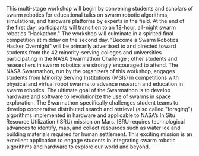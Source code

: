 <p>
This multi-stage workshop will begin by convening students and scholars of swarm robotics for educational talks on swarm robotic algorithms, simulations, and hardware platforms by experts in the field. At the end of the first day, participants will transition to an 18-hour, all-night swarm robotics "Hackathon." The workshop will culminate in a spirited final competition at midday on the second day. "Become a Swarm Robotics Hacker Overnight" will be primarily advertised to and directed toward students from the 42 minority-serving colleges and universities participating in the NASA Swarmathon Challenge ; other students and researchers in swarm robotics are strongly encouraged to attend. The NASA Swarmathon, run by the organizers of this workshop, engages students from Minority Serving Institutions (MSIs) in competitions with physical and virtual robot swarms to advance research and education in swarm robotics. The ultimate goal of the Swarmathon is to develop hardware and software to revolutionize the use of swarms in space exploration. The Swarmathon specifically challenges student teams to develop cooperative distributed search and retrieval (also called "foraging") algorithms implemented in hardware and applicable to NASA’s In Situ Resource Utilization (ISRU) mission on Mars. ISRU requires technological advances to identify, map, and collect resources such as water ice and building materials required for human settlement. This exciting mission is an excellent application to engage students in integrating swarm robotic algorithms and hardware to explore our world and beyond.
</p>
